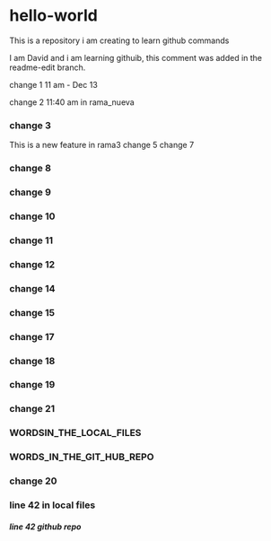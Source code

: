 # hello-world
This is a repository i am creating to learn github commands

I am David and i am learning githuib, this comment was added in the readme-edit branch.

change 1 11 am - Dec 13

change 2 11:40 am in rama_nueva

### change 3

This is a new feature in rama3
change 5
change 7

### change 8

### change 9
### change 10

### change 11

### change 12

### change 14

### change 15

### change 17

### change 18

### change 19

### change 21

### WORDSIN_THE_LOCAL_FILES

### WORDS_IN_THE_GIT_HUB_REPO

### change 20

### line 42 in local files

##### line 42 github repo 




